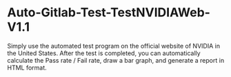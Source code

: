 # Auto-Gitlab-Test-TestNVIDIAWeb-V1.1
Simply use the automated test program on the official website of NVIDIA in the United States. After the test is completed, you can automatically calculate the Pass rate / Fail rate, draw a bar graph, and generate a report in HTML format.
